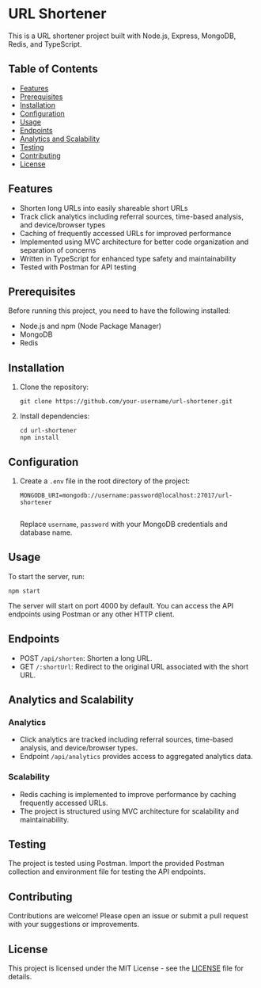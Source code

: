 # URL Shortener

This is a URL shortener project built with Node.js, Express, MongoDB, Redis, and TypeScript.

## Table of Contents

- [Features](#features)
- [Prerequisites](#prerequisites)
- [Installation](#installation)
- [Configuration](#configuration)
- [Usage](#usage)
- [Endpoints](#endpoints)
- [Analytics and Scalability](#analytics-and-scalability)
- [Testing](#testing)
- [Contributing](#contributing)
- [License](#license)

## Features

- Shorten long URLs into easily shareable short URLs
- Track click analytics including referral sources, time-based analysis, and device/browser types
- Caching of frequently accessed URLs for improved performance
- Implemented using MVC architecture for better code organization and separation of concerns
- Written in TypeScript for enhanced type safety and maintainability
- Tested with Postman for API testing

## Prerequisites

Before running this project, you need to have the following installed:

- Node.js and npm (Node Package Manager)
- MongoDB
- Redis

## Installation

1. Clone the repository:

   ```
   git clone https://github.com/your-username/url-shortener.git
   ```

2. Install dependencies:

   ```
   cd url-shortener
   npm install
   ```

## Configuration

1. Create a `.env` file in the root directory of the project:

   ```
   MONGODB_URI=mongodb://username:password@localhost:27017/url-shortener
  
   ```

   Replace `username`, `password` with your MongoDB credentials and database name.

## Usage

To start the server, run:

```
npm start
```

The server will start on port 4000 by default. You can access the API endpoints using Postman or any other HTTP client.

## Endpoints

- POST `/api/shorten`: Shorten a long URL.
- GET `/:shortUrl`: Redirect to the original URL associated with the short URL.

## Analytics and Scalability

### Analytics

- Click analytics are tracked including referral sources, time-based analysis, and device/browser types.
- Endpoint `/api/analytics` provides access to aggregated analytics data.

### Scalability

- Redis caching is implemented to improve performance by caching frequently accessed URLs.
- The project is structured using MVC architecture for scalability and maintainability.

## Testing

The project is tested using Postman. Import the provided Postman collection and environment file for testing the API endpoints.

## Contributing

Contributions are welcome! Please open an issue or submit a pull request with your suggestions or improvements.

## License

This project is licensed under the MIT License - see the [LICENSE](LICENSE) file for details.

